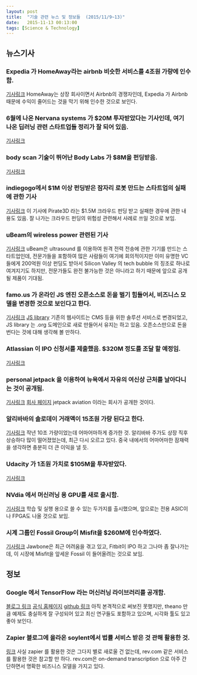 ```yaml
---
layout: post
title:  "기술 관련 뉴스 및 정보들  (2015/11/9~13)"
date:   2015-11-13 00:13:00
tags: [Science & Technology]
---
```


## 뉴스기사 

### Expedia 가 HomeAway라는 airbnb 비슷한 서비스를 4조원 가량에 인수함.
[기사링크](http://www.geekwire.com/2015/expedia-to-acquire-homeaway-for-3-9b-in-cash-and-stock/)
HomeAway는 상장 회사이면서 Airbnb의 경쟁자인데, Expedia 가 Airbnb때문에 수익이 줄어드는 것을 막기 위해 인수한 것으로 보인다.

### 6월에 나온 Nervana systems 가 $20M 투자받았다는 기사인데, 여기 나온 딥러닝 관련 스타트업들 정리가 잘 되어 있음.
[기사링크](http://venturebeat.com/2015/06/04/deep-learning-startup-nervana-raises-20-5m/)

### body scan 기술이 뛰어난 Body Labs 가 $8M을 펀딩받음.
[기사링크](http://techcrunch.com/2015/11/03/body-labs-raises-8-million-to-create-ultra-realistic-3d-body-images)

### indiegogo에서 $1M 이상 펀딩받은 잠자리 로봇 만드는 스타트업의 실패에 관한 기사
[기사링크](http://techcrunch.com/2015/11/07/another-1-million-crowdfunded-gadget-company-collapses)
이 기사에 Pirate3D 라는 $1.5M 크라우드 펀딩 받고 실패한 경우에 관한 내용도 있음. 잘 나가는 크라우드 펀딩의 위험성 관련해서 사례로 쓰일 것으로 보임.

### uBeam의 wireless power 관련된 기사
[기사링크](http://techcrunch.com/2015/11/07/wireless-power-charger)
uBeam은 ultrasound 를 이용하여 원격 전력 전송에 관한 기기를 만드는 스타트업인데, 전문가들을 포함하여 많은 사람들이 여기에 회의적이지만 이미 유명한 VC들에게 200억원 이상 펀딩도 받아서 Silicon Valley 의 tech bubble 의 징조로 하나로 여겨지기도 하지만, 전문가들도 완전 불가능한 것은 아니라고 하기 때문에 앞으로 공개될 제품이 기대됨.

### famo.us 가 온라인 JS 엔진 오픈소스로 돈을 벌기 힘들어서, 비즈니스 모델을 변경한 것으로 보인다고 한다.
[기사링크](http://techcrunch.com/2015/11/06/nopen-source)
[JS library](http://famous.org/)
기존의 웹사이트는 CMS 등을 위한 솔루션 서비스로 변경되었고, JS library 는 .org 도메인으로 새로 만들어서 유지는 하고 있음. 오픈소스만으로 돈을 번다는 것에 대해 생각해 볼 만하다.

### Atlassian 이 IPO 신청서를 제출했음. $320M 정도를 조달 할 예정임.
[기사링크](http://techcrunch.com/2015/11/09/atlassian-ipo)

### personal jetpack 을 이용하여 뉴욕에서 자유의 여신상 근처를 날아다니는 것이 공개됨.
[기사링크](http://www.gizmag.com/jetpack-aviation-new-york-flight/40286/)
[회사 페이지](http://jetpackaviation.com/)
jetpack aviation 이라는 회사가 공개한 것이다.

### 알리바바의 솔로데이 거래액이 15조원 가량 된다고 한다.
[기사링크](http://www.bloomberg.com/news/articles/2015-11-10/why-alibaba-is-having-singles-day-in-beijing-for-first-time)
작년 10조 가량이었는데 어마어마하게 증가한 것. 알리바바 주가도 상장 직후 상승하다 많이 떨어졌었는데, 최근 다시 오르고 있다. 중국 내에서의 어마어마한 잠재력을 생각하면 충분히 더 큰 이익을 낼 듯.

### Udacity 가 1조원 가치로 $105M을 투자받았다.
[기사링크](http://techcrunch.com/2015/11/11/udacity-raises-105-million-series-d-bringing-valuation-to-1-billion)

### NVdia 에서 머신러닝 용 GPU를 새로 출시함.
[기사링크](http://techcrunch.com/2015/11/10/nvidia-launches-new-gpus-for-deep-learning-applications-partners-with-mesosphere)
학습 및 실행 용으로 쓸 수 있는 두가지를 출시했으며, 앞으로는 전용 ASIC이나 FPGA도 나올 것으로 보임.

### 시계 그룹인 Fossil Group이 Misfit을 $260M에 인수하였다. 
[기사링크](http://blogs.wsj.com/venturecapital/2015/11/12/fossil-group-to-buy-misfit-for-260-million/)
Jawbone은 최근 어려움을 겪고 있고, Fitbit이 IPO 하고 그나마 좀 잘나가는데, 이 시장에 Misfit을 앞세운 Fossil 이 들어올려는 것으로 보임.


## 정보

### Google 에서 TensorFlow 라는 머신러닝 라이브러리를 공개함.
[블로그 링크](http://googleresearch.blogspot.kr/2015/11/tensorflow-googles-latest-machine_9.html)
[공식 홈페이지](http://tensorflow.org/)
[github 링크](https://github.com/tensorflow/tensorflow)
아직 본격적으로 써보진 못했지만, theano 만큼 예제도 충실하게 잘 구성되어 있고 최신 연구들도 포함하고 있으며, 시각화 툴도 있고 좋아 보인다.

### Zapier 블로그에 올라온 soylent에서 법률 서비스 받은 것 관해 활용한 것.
[링크](https://zapier.com/blog/transcribe-phone-calls/)
사실 zapier 를 활용한 것은 그다지 별로 새로울 건 없는데, rev.com 같은 서비스를 활용한 것은 참고할 만 하다.
rev.com은 on-demand transcription 으로 아주 간단하면서 명확한 비즈니스 모델을 가지고 있다.